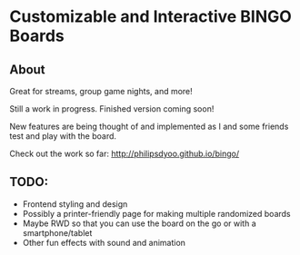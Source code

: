 # Customizable and Interactive BINGO Boards
## About

Great for streams, group game nights, and more!

Still a work in progress. Finished version coming soon!

New features are being thought of and implemented as I and some friends test and play with the board.

Check out the work so far: http://philipsdyoo.github.io/bingo/

## TODO:
* Frontend styling and design
* Possibly a printer-friendly page for making multiple randomized boards
* Maybe RWD so that you can use the board on the go or with a smartphone/tablet
* Other fun effects with sound and animation
